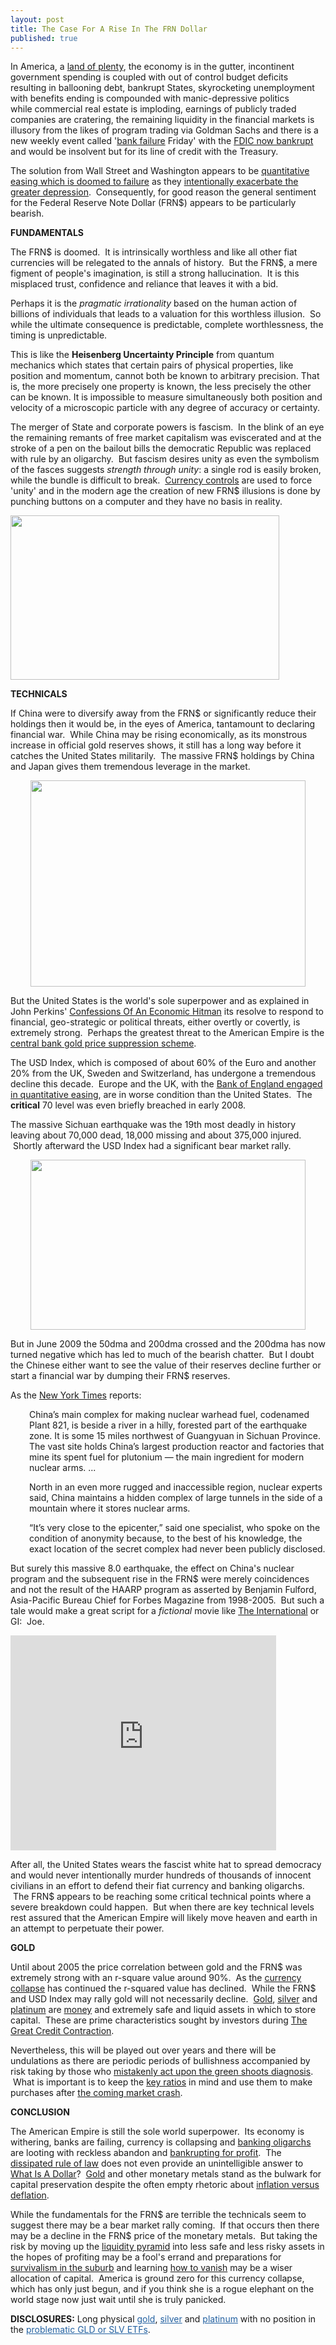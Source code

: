 ```yaml
---
layout: post
title: The Case For A Rise In The FRN Dollar
published: true
---
```

<p>In America, a <a title="land of plenty" href="http://www.runtogold.com/2009/07/the-land-of-plenty/" target="_blank">land of plenty</a>, the economy is in the gutter, incontinent government spending is coupled with out of control budget deficits resulting in ballooning debt, bankrupt States, skyrocketing unemployment with benefits ending is compounded with manic-depressive politics while commercial real estate is imploding, earnings of publicly traded companies are cratering, the remaining liquidity in the financial markets is illusory from the likes of program trading via Goldman Sachs and there is a new weekly event called '<a title="fractional reserve banking" href="http://www.greatcreditcontraction.com/fractional-reserve-banking" target="_blank">bank failure</a> Friday' with the <a title="fdic bankrupt" href="http://globaleconomicanalysis.blogspot.com/2009/08/as-of-friday-august-14-2009-fdic-is.html" target="_blank">FDIC now bankrupt</a> and would be insolvent but for its line of credit with the Treasury.</p>
<p>The solution from Wall Street and Washington appears to be <a title="quantitative easing" href="http://www.runtogold.com/2009/06/quantitative-easing-by-fed-is-predictably-failing/" target="_blank">quantitative easing which is doomed to failure</a> as they <a title="greater depression" href="http://www.runtogold.com/2009/03/how-to-intentionally-exacerbate-the-greater-depression/" target="_blank">intentionally exacerbate the greater depression</a>.  Consequently, for good reason the general sentiment for the Federal Reserve Note Dollar (FRN$) appears to be particularly bearish.</p>
<p><strong>FUNDAMENTALS</strong></p>
<p>The FRN$ is doomed.  It is intrinsically worthless and like all other fiat currencies will be relegated to the annals of history.  But the FRN$, a mere figment of people's imagination, is still a strong hallucination.  It is this misplaced trust, confidence and reliance that leaves it with a bid.</p>
<p>Perhaps it is the <em>pragmatic irrationality</em> based on the human action of billions of individuals that leads to a valuation for this worthless illusion.  So while the ultimate consequence is predictable, complete worthlessness, the timing is unpredictable.</p>
<p>This is like the <strong>Heisenberg Uncertainty Principle</strong> from quantum mechanics which states that certain pairs of physical properties, like position and momentum, cannot both be known to arbitrary precision. That is, the more precisely one property is known, the less precisely the other can be known. It is impossible to measure simultaneously both position and velocity of a microscopic particle with any degree of accuracy or certainty.</p>
<p>The merger of State and corporate powers is fascism.  In the blink of an eye the remaining remants of free market capitalism was eviscerated and at the stroke of a pen on the bailout bills the democratic Republic was replaced with rule by an oligarchy.  But fascism desires unity as even the symbolism of the fasces suggests <em>strength through unity</em>: a single rod is easily broken, while the bundle is difficult to break.  <a title="currency controls" href="http://www.runtogold.com/2009/06/current-dollar-currency-controls/" target="_blank">Currency controls</a> are used to force 'unity' and in the modern age the creation of new FRN$ illusions is done by punching buttons on a computer and they have no basis in reality.</p>
<p><img class="aligncenter" title="Monkey Laptop" src="{{ site.baseurl }}/images/monkey-laptop.jpg" alt="" width="430" height="263" /></p>
<p><strong>TECHNICALS</strong></p>
<p>If China were to diversify away from the FRN$ or significantly reduce their holdings then it would be, in the eyes of America, tantamount to declaring financial war.  While China may be rising economically, as its monstrous increase in official gold reserves shows, it still has a long way before it catches the United States militarily.  The massive FRN$ holdings by China and Japan gives them tremendous leverage in the market.</p>
<p><img style="display: block; margin-left: auto; margin-right: auto; border: 0px initial initial;" title="China dollar reserves" src="{{ site.baseurl }}/images/china-dollar-reserves.jpg" alt="" width="440" height="330" /></p>
<p>But the United States is the world's sole superpower and as explained in John Perkins' <a title="confessions of an economic hitman" href="http://www.runtogold.com/confessionsofaneconomichitmanbook" target="_blank">Confessions Of An Economic Hitman</a> its resolve to respond to financial, geo-strategic or political threats, either overtly or covertly, is extremely strong.  Perhaps the greatest threat to the American Empire is the <a title="gold anti-trust action committee" href="http://www.runtogold.com/2005/09/goldrush-21/" target="_blank">central bank gold price suppression scheme</a>.</p>
<p>The USD Index, which is composed of about 60% of the Euro and another 20% from the UK, Sweden and Switzerland, has undergone a tremendous decline this decade.  Europe and the UK, with the <a title="bank of england quantitative easing" href="http://www.runtogold.com/2009/01/bank-of-england-and-quantitative-easing/" target="_blank">Bank of England engaged in quantitative easing</a>, are in worse condition than the United States.  The <strong>critical</strong> 70 level was even briefly breached in early 2008.</p>
<p>The massive Sichuan earthquake was the 19th most deadly in history leaving about 70,000 dead, 18,000 missing and about 375,000 injured.  Shortly afterward the USD Index had a significant bear market rally.</p>
<p><img style="display: block; margin-left: auto; margin-right: auto; border: 0px initial initial;" title="USD Index china earthquake" src="{{ site.baseurl }}/images/USD-Index-Aug-18-2009.jpg" alt="" width="440" height="272" /></p>
<p>But in June 2009 the 50dma and 200dma crossed and the 200dma has now turned negative which has led to much of the bearish chatter.  But I doubt the Chinese either want to see the value of their reserves decline further or start a financial war by dumping their FRN$ reserves.</p>
<p>As the <a title="sichuan earthquake nuclear site damaged" href="http://www.nytimes.com/2008/05/16/world/asia/16nuke.html" target="_blank">New York Times</a> reports:</p>
<p style="padding-left: 30px;">China’s main complex for making nuclear warhead fuel, codenamed Plant 821, is beside a river in a hilly, forested part of the earthquake zone. It is some 15 miles northwest of Guangyuan in Sichuan Province. The vast site holds China’s largest production reactor and factories that mine its spent fuel for plutonium — the main ingredient for modern nuclear arms. ...</p>
<p style="padding-left: 30px;">North in an even more rugged and inaccessible region, nuclear experts said, China maintains a hidden complex of large tunnels in the side of a mountain where it stores nuclear arms.</p>
<p style="padding-left: 30px;">“It’s very close to the epicenter,” said one specialist, who spoke on the condition of anonymity because, to the best of his knowledge, the exact location of the secret complex had never been publicly disclosed.</p>
<p>But surely this massive 8.0 earthquake, the effect on China's nuclear program and the subsequent rise in the FRN$ were merely coincidences and not the result of the HAARP program as asserted by Benjamin Fulford, Asia-Pacific Bureau Chief for Forbes Magazine from 1998-2005.  But such a tale would make a great script for a <em>fictional</em> movie like <a title="the international" href="http://www.runtogold.com/theinternationalbook" target="_blank">The International</a> or GI:  Joe.</p>
<p><object classid="clsid:d27cdb6e-ae6d-11cf-96b8-444553540000" width="425" height="344" codebase="http://download.macromedia.com/pub/shockwave/cabs/flash/swflash.cab#version=6,0,40,0"><param name="allowFullScreen" value="true" /><param name="allowscriptaccess" value="always" /><param name="src" value="http://www.youtube.com/v/0VX0JvpW5q0&amp;hl=en&amp;fs=1&amp;" /><param name="allowfullscreen" value="true" /><embed type="application/x-shockwave-flash" width="425" height="344" src="http://www.youtube.com/v/0VX0JvpW5q0&amp;hl=en&amp;fs=1&amp;" allowscriptaccess="always" allowfullscreen="true"></embed></object></p>
<p>After all, the United States wears the fascist white hat to spread democracy and would never intentionally murder hundreds of thousands of innocent civilians in an effort to defend their fiat currency and banking oligarchs.  The FRN$ appears to be reaching some critical technical points where a severe breakdown could happen.  But when there are key technical levels rest assured that the American Empire will likely move heaven and earth in an attempt to perpetuate their power.</p>
<p><strong>GOLD</strong></p>
<p>Until about 2005 the price correlation between gold and the FRN$ was extremely strong with an r-square value around 90%.  As the <a title="currency collapse" href="http://www.runtogold.com/2009/08/interview-with-john-rubino/" target="_blank">currency collapse</a> has continued the r-squared value has declined.  While the FRN$ and USD Index may rally gold will not necessarily decline.  <a title="where to buy gold" href="http://www.how-to-buy-gold-safely.com/" target="_blank">Gold</a>, <a title="where to buy silver" href="http://www.how-to-buy-silver-safely.com/" target="_blank">silver</a> and <a title="where to buy platinum" href="http://www.how-to-buy-platinum-safely.com/" target="_blank">platinum</a> are <a title="what is money" href="http://www.greatcreditcontraction.com/what-is-money/" target="_blank">money</a> and extremely safe and liquid assets in which to store capital.  These are prime characteristics sought by investors during <a title="great credit contraction" href="http://www.greatcreditcontraction.com" target="_blank">The Great Credit Contraction</a>.</p>
<p>Nevertheless, this will be played out over years and there will be undulations as there are periodic periods of bullishness accompanied by risk taking by those who <a title="green shoots" href="http://www.runtogold.com/2009/05/green-shoots-are-red-roots/" target="_blank">mistakenly act upon the green shoots diagnosis</a>.  What is important is to keep the <a title="key ratios" href="http://www.runtogold.com/key-ratios/" target="_blank">key ratios</a> in mind and use them to make purchases after <a title="market crash" href="http://www.runtogold.com/2009/07/the-coming-market-crash/" target="_blank">the coming market crash</a>.</p>
<p><strong>CONCLUSION</strong></p>
<p>The American Empire is still the sole world superpower.  Its economy is withering, banks are failing, currency is collapsing and <a title="banking oligarchs" href="http://www.runtogold.com/2009/08/the-dtcc-and-market-liquidity/" target="_blank">banking oligarchs</a> are looting with reckless abandon and <a title="bankrupting for profit" href="http://www.runtogold.com/2009/05/bankrupting-for-profit/" target="_blank">bankrupting for profit</a>.  The <a title="rule of law" href="http://www.runtogold.com/2009/04/illusions-evaporate-even-on-tax-day/" target="_blank">dissipated rule of law</a> does not even provide an unintelligible answer to <a title="what is a dollar" href="http://www.runtogold.com/2009/05/define-the-dollar-or-else/" target="_blank">What Is A Dollar</a>?  <a title="how to buy silver" href="http://www.runtogold.com/how-to-buy-gold-or-silver/" target="_blank">Gold</a> and other monetary metals stand as the bulwark for capital preservation despite the often empty rhetoric about <a title="inflation or deflation" href="http://www.runtogold.com/2009/07/inflation-with-gary-north-or-deflation-with-mish/" target="_blank">inflation versus deflation</a>.</p>
<p>While the fundamentals for the FRN$ are terrible the technicals seem to suggest there may be a bear market rally coming.  If that occurs then there may be a decline in the FRN$ price of the monetary metals.  But taking the risk by moving up the <a title="great credit contraction liquidity pyramid" href="http://www.creditcontraction.com/images/affiliate/Great-Credit-Contraction-Liquidity-Pyramid-Large.jpg" target="_blank">liquidity pyramid</a> into less safe and less risky assets in the hopes of profiting may be a fool's errand and preparations for <a title="survivalism in the suburbs" href="http://www.runtogold.com/2009/05/survivalism-in-the-suburbs/" target="_blank">survivalism in the suburb</a> and learning <a title="how to vanish" href="http://www.howtovanish.com" target="_blank">how to vanish</a> may be a wiser allocation of capital.  America is ground zero for this currency collapse, which has only just begun, and if you think she is a rogue elephant on the world stage now just wait until she is truly panicked.</p>
<p><strong>DISCLOSURES:</strong> Long physical <a style="color: #2361a1; text-decoration: underline; padding: 0px; margin: 0px;" title="buy gold" href="http://www.how-to-buy-gold-safely.com/" target="_blank">gold</a>, <a style="color: #2361a1; text-decoration: underline; padding: 0px; margin: 0px;" title="buy silver" href="http://www.how-to-buy-silver-safely.com/" target="_blank">silver</a> and <a style="color: #2361a1; text-decoration: underline; padding: 0px; margin: 0px;" title="buy platinum" href="http://www.how-to-buy-platinum-safely.com/" target="_blank">platinum</a> with no position in the <a style="color: #2361a1; text-decoration: underline; padding: 0px; margin: 0px;" title="gld etf" href="http://www.runtogold.com/2008/12/a-problem-with-gld-and-slv-etfs/" target="_blank">problematic GLD or SLV ETFs</a>.</p>
